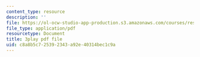 ```yaml
---
content_type: resource
description: ''
file: https://ol-ocw-studio-app-production.s3.amazonaws.com/courses/res-6-012-introduction-to-probability-spring-2018/c8a8b5c725392343a92e40314bec1c9a_AH5jnR3RxJU.pdf
file_type: application/pdf
resourcetype: Document
title: 3play pdf file
uid: c8a8b5c7-2539-2343-a92e-40314bec1c9a
---
```

